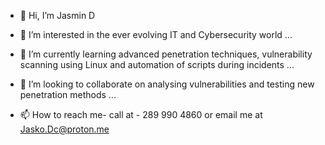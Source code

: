 - 👋 Hi, I’m Jasmin D
  
- 👀 I’m interested in the ever evolving IT and Cybersecurity world ...
  
- 🌱 I’m currently learning advanced penetration techniques, vulnerability scanning using Linux and automation of scripts during incidents ...
  
- 💞️ I’m looking to collaborate on analysing vulnerabilities and testing new penetration methods ...
  
- 📫 How to reach me- call at - 289 990 4860 or email me at Jasko.Dc@proton.me  
<!---
131ooD/131ooD is a ✨ special ✨ repository because its `README.md` (this file) appears on your GitHub profile.
You can click the Preview link to take a look at your changes.
--->
